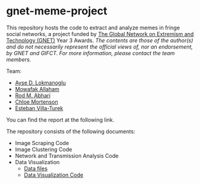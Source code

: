 # gnet-meme-project
This repository hosts the code to extract and analyze memes in fringe social networks, a project funded by [The Global Network on Extremism and Technology (GNET)](https://gnet-research.org/) Year 3 Awards.
*The contents are those of the author(s) and do not necessarily represent the official views of, nor an endorsement, by GNET and GIFCT. For more information, please contact the team members.* 

Team:
- [Ayse D. Lokmanoglu](https://aysedeniz09.github.io/)
- [Mowafak Allaham](https://mallaham.github.io/)
- [Rod M. Abhari](https://www.rodabhari.info/)
- [Chloe Mortenson](https://polcomm.northwestern.edu/doctoral-student-researchers/)
- [Esteban Villa-Turek](https://polcomm.northwestern.edu/doctoral-student-researchers/)

You can find the report at the following link. 

The repository consists of the following documents: 
- Image Scraping Code
- Image Clustering Code
- Network and Transmission Analysis Code
- Data Visualization
  - [Data files](https://github.com/nwccpp/meme-project/tree/main/Data)
  - [Data Visualization Code](https://github.com/nwccpp/meme-project/blob/main/gnet-meme-project-datavis.md)
